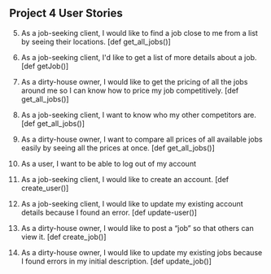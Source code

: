 ## Project 4 User Stories
5. As a job-seeking client, I would like to find a job close to me from a list by seeing their locations. [def get_all_jobs()]
6. As a job-seeking client, I'd like to get a list of more details about a job. [def getJob()]
7. As a dirty-house owner, I would like to get the pricing of all the jobs around me so I can know how to price my job competitively. [def get_all_jobs()]
8. As a job-seeking client, I want to know who my other competitors are. [def get_all_jobs()]
9. As a dirty-house owner, I want to compare all prices of all available jobs easily by seeing all the prices at once. [def get_all_jobs()]
10. As a user, I want to be able to log out of my account

1. As a job-seeking client, I would like to create an account. [def create_user()]
2. As a job-seeking client, I would like to update my existing account details because I found an error. [def update-user()]
3. As a dirty-house owner, I would like to post a “job” so that others can view it. [def create_job()]
4. As a dirty-house owner, I would like to update my existing jobs because I found errors in my initial description. [def update_job()]
